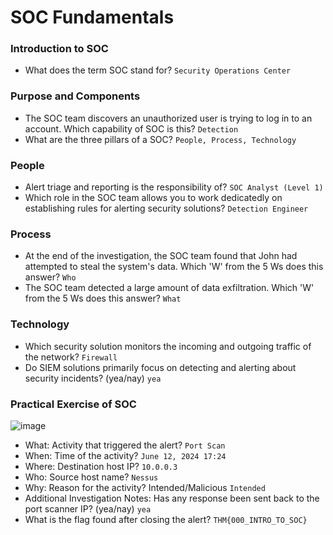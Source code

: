 # SOC Fundamentals

### Introduction to SOC
- What does the term SOC stand for? `Security Operations Center `

### Purpose and Components
- The SOC team discovers an unauthorized user is trying to log in to an account. Which capability of SOC is this? `Detection`
- What are the three pillars of a SOC? `People, Process, Technology`

### People
- Alert triage and reporting is the responsibility of? `SOC Analyst (Level 1)`
- Which role in the SOC team allows you to work dedicatedly on establishing rules for alerting security solutions? `Detection Engineer`

### Process
- At the end of the investigation, the SOC team found that John had attempted to steal the system's data. Which 'W' from the 5 Ws does this answer? `Who`
- The SOC team detected a large amount of data exfiltration. Which 'W' from the 5 Ws does this answer? `What`

### Technology
- Which security solution monitors the incoming and outgoing traffic of the network? `Firewall`
- Do SIEM solutions primarily focus on detecting and alerting about security incidents? (yea/nay) `yea`

### Practical Exercise of SOC
![image](https://github.com/user-attachments/assets/0fff721e-5222-4a17-ae06-680e5ab36857)<br />
- What: Activity that triggered the alert? `Port Scan`
- When: Time of the activity? `June 12, 2024 17:24`
- Where: Destination host IP?  `10.0.0.3`
- Who: Source host name? `Nessus`
- Why: Reason for the activity? Intended/Malicious `Intended`
- Additional Investigation Notes: Has any response been sent back to the port scanner IP? (yea/nay) `yea`
- What is the flag found after closing the alert? `THM{000_INTRO_TO_SOC}`
